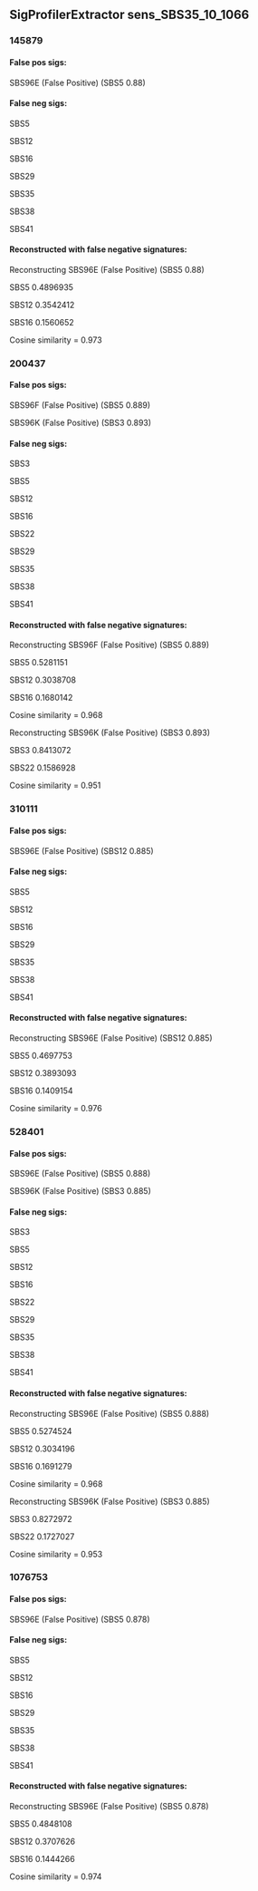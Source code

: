## SigProfilerExtractor sens_SBS35_10_1066



### 145879

#### False pos sigs:

SBS96E (False Positive) (SBS5 0.88)

#### False neg sigs:

SBS5

SBS12

SBS16

SBS29

SBS35

SBS38

SBS41


#### Reconstructed with false negative signatures:


Reconstructing SBS96E (False Positive) (SBS5 0.88)

SBS5 0.4896935

SBS12 0.3542412

SBS16 0.1560652

Cosine similarity = 0.973




### 200437

#### False pos sigs:

SBS96F (False Positive) (SBS5 0.889)

SBS96K (False Positive) (SBS3 0.893)

#### False neg sigs:

SBS3

SBS5

SBS12

SBS16

SBS22

SBS29

SBS35

SBS38

SBS41


#### Reconstructed with false negative signatures:


Reconstructing SBS96F (False Positive) (SBS5 0.889)

SBS5 0.5281151

SBS12 0.3038708

SBS16 0.1680142

Cosine similarity = 0.968




Reconstructing SBS96K (False Positive) (SBS3 0.893)

SBS3 0.8413072

SBS22 0.1586928

Cosine similarity = 0.951




### 310111

#### False pos sigs:

SBS96E (False Positive) (SBS12 0.885)

#### False neg sigs:

SBS5

SBS12

SBS16

SBS29

SBS35

SBS38

SBS41


#### Reconstructed with false negative signatures:


Reconstructing SBS96E (False Positive) (SBS12 0.885)

SBS5 0.4697753

SBS12 0.3893093

SBS16 0.1409154

Cosine similarity = 0.976




### 528401

#### False pos sigs:

SBS96E (False Positive) (SBS5 0.888)

SBS96K (False Positive) (SBS3 0.885)

#### False neg sigs:

SBS3

SBS5

SBS12

SBS16

SBS22

SBS29

SBS35

SBS38

SBS41


#### Reconstructed with false negative signatures:


Reconstructing SBS96E (False Positive) (SBS5 0.888)

SBS5 0.5274524

SBS12 0.3034196

SBS16 0.1691279

Cosine similarity = 0.968




Reconstructing SBS96K (False Positive) (SBS3 0.885)

SBS3 0.8272972

SBS22 0.1727027

Cosine similarity = 0.953




### 1076753

#### False pos sigs:

SBS96E (False Positive) (SBS5 0.878)

#### False neg sigs:

SBS5

SBS12

SBS16

SBS29

SBS35

SBS38

SBS41


#### Reconstructed with false negative signatures:


Reconstructing SBS96E (False Positive) (SBS5 0.878)

SBS5 0.4848108

SBS12 0.3707626

SBS16 0.1444266

Cosine similarity = 0.974



